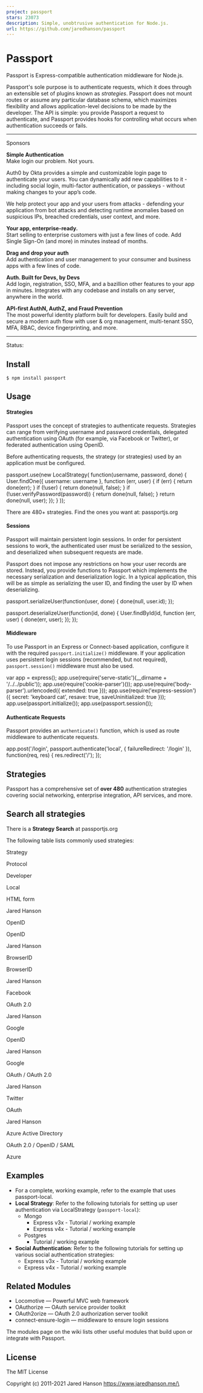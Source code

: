 ```yaml
---
project: passport
stars: 23073
description: Simple, unobtrusive authentication for Node.js.
url: https://github.com/jaredhanson/passport
---
```


Passport
========

Passport is Express\-compatible authentication middleware for Node.js.

Passport's sole purpose is to authenticate requests, which it does through an extensible set of plugins known as _strategies_. Passport does not mount routes or assume any particular database schema, which maximizes flexibility and allows application-level decisions to be made by the developer. The API is simple: you provide Passport a request to authenticate, and Passport provides hooks for controlling what occurs when authentication succeeds or fails.

* * *

Sponsors  

**Simple Authentication**  
Make login our problem. Not yours.

Auth0 by Okta provides a simple and customizable login page to authenticate your users. You can dynamically add new capabilities to it - including social login, multi-factor authentication, or passkeys - without making changes to your app’s code.

We help protect your app and your users from attacks - defending your application from bot attacks and detecting runtime anomalies based on suspicious IPs, breached credentials, user context, and more.

  

**Your app, enterprise-ready.**  
Start selling to enterprise customers with just a few lines of code. Add Single Sign-On (and more) in minutes instead of months.

  

**Drag and drop your auth**  
Add authentication and user management to your consumer and business apps with a few lines of code.

  

**Auth. Built for Devs, by Devs**  
Add login, registration, SSO, MFA, and a bazillion other features to your app in minutes. Integrates with any codebase and installs on any server, anywhere in the world.

  

**API-first AuthN, AuthZ, and Fraud Prevention**  
The most powerful identity platform built for developers. Easily build and secure a modern auth flow with user & org management, multi-tenant SSO, MFA, RBAC, device fingerprinting, and more.

* * *

Status:

Install
-------

```
$ npm install passport
```

Usage
-----

#### Strategies

Passport uses the concept of strategies to authenticate requests. Strategies can range from verifying username and password credentials, delegated authentication using OAuth (for example, via Facebook or Twitter), or federated authentication using OpenID.

Before authenticating requests, the strategy (or strategies) used by an application must be configured.

passport.use(new LocalStrategy(
  function(username, password, done) {
    User.findOne({ username: username }, function (err, user) {
      if (err) { return done(err); }
      if (!user) { return done(null, false); }
      if (!user.verifyPassword(password)) { return done(null, false); }
      return done(null, user);
    });
  }
));

There are 480+ strategies. Find the ones you want at: passportjs.org

#### Sessions

Passport will maintain persistent login sessions. In order for persistent sessions to work, the authenticated user must be serialized to the session, and deserialized when subsequent requests are made.

Passport does not impose any restrictions on how your user records are stored. Instead, you provide functions to Passport which implements the necessary serialization and deserialization logic. In a typical application, this will be as simple as serializing the user ID, and finding the user by ID when deserializing.

passport.serializeUser(function(user, done) {
  done(null, user.id);
});

passport.deserializeUser(function(id, done) {
  User.findById(id, function (err, user) {
    done(err, user);
  });
});

#### Middleware

To use Passport in an Express or Connect\-based application, configure it with the required `passport.initialize()` middleware. If your application uses persistent login sessions (recommended, but not required), `passport.session()` middleware must also be used.

var app \= express();
app.use(require('serve-static')(\_\_dirname + '/../../public'));
app.use(require('cookie-parser')());
app.use(require('body-parser').urlencoded({ extended: true }));
app.use(require('express-session')({ secret: 'keyboard cat', resave: true, saveUninitialized: true }));
app.use(passport.initialize());
app.use(passport.session());

#### Authenticate Requests

Passport provides an `authenticate()` function, which is used as route middleware to authenticate requests.

app.post('/login', 
  passport.authenticate('local', { failureRedirect: '/login' }),
  function(req, res) {
    res.redirect('/');
  });

Strategies
----------

Passport has a comprehensive set of **over 480** authentication strategies covering social networking, enterprise integration, API services, and more.

Search all strategies
---------------------

There is a **Strategy Search** at passportjs.org

The following table lists commonly used strategies:

Strategy

Protocol

Developer

Local

HTML form

Jared Hanson

OpenID

OpenID

Jared Hanson

BrowserID

BrowserID

Jared Hanson

Facebook

OAuth 2.0

Jared Hanson

Google

OpenID

Jared Hanson

Google

OAuth / OAuth 2.0

Jared Hanson

Twitter

OAuth

Jared Hanson

Azure Active Directory

OAuth 2.0 / OpenID / SAML

Azure

Examples
--------

-   For a complete, working example, refer to the example that uses passport-local.
-   **Local Strategy**: Refer to the following tutorials for setting up user authentication via LocalStrategy (`passport-local`):
    -   Mongo
        -   Express v3x - Tutorial / working example
        -   Express v4x - Tutorial / working example
    -   Postgres
        -   Tutorial / working example
-   **Social Authentication**: Refer to the following tutorials for setting up various social authentication strategies:
    -   Express v3x - Tutorial / working example
    -   Express v4x - Tutorial / working example

Related Modules
---------------

-   Locomotive — Powerful MVC web framework
-   OAuthorize — OAuth service provider toolkit
-   OAuth2orize — OAuth 2.0 authorization server toolkit
-   connect-ensure-login — middleware to ensure login sessions

The modules page on the wiki lists other useful modules that build upon or integrate with Passport.

License
-------

The MIT License

Copyright (c) 2011-2021 Jared Hanson <https://www.jaredhanson.me/\>
